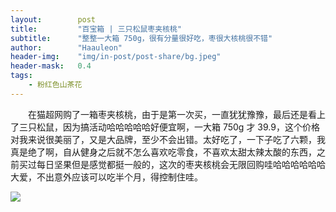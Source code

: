 ```yaml
---
layout:        post
title:         "百宝箱 | 三只松鼠枣夹核桃"
subtitle:      "整整一大箱 750g，很有分量很好吃，枣很大核桃很不错"
author:        "Haauleon"
header-img:    "img/in-post/post-share/bg.jpeg"
header-mask:   0.4
tags:
    - 粉红色山茶花
---
```


&emsp;&emsp;在猫超网购了一箱枣夹核桃，由于是第一次买，一直犹犹豫豫，最后还是看上了三只松鼠，因为搞活动哈哈哈哈哈好便宜啊，一大箱 750g 才 39.9，这个价格对我来说很美丽了，又是大品牌，至少不会出错。太好吃了，一下子吃了六颗，我真是绝了啊，自从健身之后就不怎么喜欢吃零食，不喜欢太甜太辣太酸的东西，之前买过每日坚果但是感觉都挺一般的，这次的枣夹核桃会无限回购哇哈哈哈哈哈哈大爱，不出意外应该可以吃半个月，得控制住哇。     

![](https://gfs17.gomein.net.cn/T1ATE5BTJv1RCvBVdK_450.jpg)